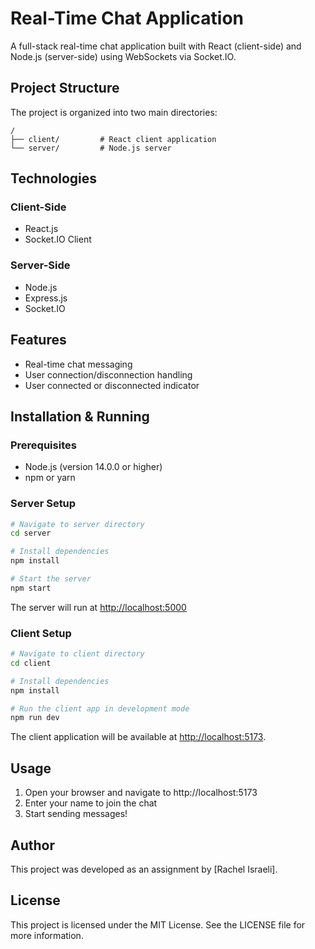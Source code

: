 # Real-Time Chat Application

A full-stack real-time chat application built with React (client-side) and Node.js (server-side) using WebSockets via Socket.IO.

## Project Structure

The project is organized into two main directories:

```
/
├── client/         # React client application
└── server/         # Node.js server
```

## Technologies

### Client-Side
- React.js
- Socket.IO Client

### Server-Side
- Node.js
- Express.js
- Socket.IO

## Features

- Real-time chat messaging
- User connection/disconnection handling
- User connected or disconnected indicator

## Installation & Running

### Prerequisites
- Node.js (version 14.0.0 or higher)
- npm or yarn

### Server Setup

```bash
# Navigate to server directory
cd server

# Install dependencies
npm install

# Start the server
npm start
```

The server will run at [http://localhost:5000](http://localhost:5000)

### Client Setup

```bash
# Navigate to client directory
cd client

# Install dependencies
npm install

# Run the client app in development mode
npm run dev
```

The client application will be available at [http://localhost:5173](http://localhost:5173).

## Usage

1. Open your browser and navigate to http://localhost:5173
2. Enter your name to join the chat
3. Start sending messages!

## Author

This project was developed as an assignment by [Rachel Israeli].

## License

This project is licensed under the MIT License. See the LICENSE file for more information.

